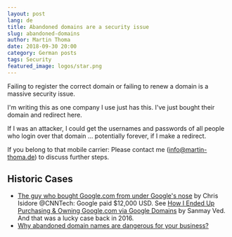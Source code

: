 ```yaml
---
layout: post
lang: de
title: Abandoned domains are a security issue
slug: abandoned-domains
author: Martin Thoma
date: 2018-09-30 20:00
category: German posts
tags: Security
featured_image: logos/star.png
---
```

Failing to register the correct domain or failing to renew a domain is a massive
security issue.

I'm writing this as one company I use just has this. I've just bought their
domain and redirect here.

If I was an attacker, I could get the usernames and passwords of all people who
login over that domain ... potentially forever, if I make a redirect.

If you belong to that mobile carrier: Please contact me (info@martin-thoma.de)
to discuss further steps.

## Historic Cases

* [The guy who bought Google.com from under Google's nose](https://money.cnn.com/2016/01/29/technology/google-domain-purchase/index.html) by Chris Isidore   @CNNTech: Google paid $12,000 USD. See [How I Ended Up Purchasing & Owning Google.com via Google Domains](https://www.linkedin.com/pulse/i-purchased-domain-googlecom-via-google-domains-sanmay-ved/?trk=prof-post) by Sanmay Ved. And that was a lucky case back in 2016.
* [Why abandoned domain names are dangerous for your business?](https://germainmaureau.com/en/2019/03/why-abandoned-domain-names-are-dangerous-for-your-business/)
